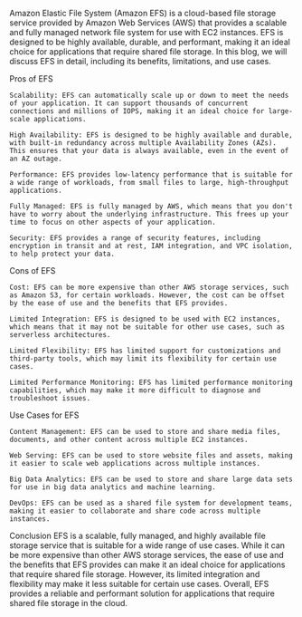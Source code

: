 Amazon Elastic File System (Amazon EFS) is a cloud-based file storage service provided by Amazon Web Services (AWS) that provides a scalable and fully managed network file system for use with EC2 instances. EFS is designed to be highly available, durable, and performant, making it an ideal choice for applications that require shared file storage. In this blog, we will discuss EFS in detail, including its benefits, limitations, and use cases.

Pros of EFS

    Scalability: EFS can automatically scale up or down to meet the needs of your application. It can support thousands of concurrent connections and millions of IOPS, making it an ideal choice for large-scale applications.

    High Availability: EFS is designed to be highly available and durable, with built-in redundancy across multiple Availability Zones (AZs). This ensures that your data is always available, even in the event of an AZ outage.

    Performance: EFS provides low-latency performance that is suitable for a wide range of workloads, from small files to large, high-throughput applications.

    Fully Managed: EFS is fully managed by AWS, which means that you don't have to worry about the underlying infrastructure. This frees up your time to focus on other aspects of your application.

    Security: EFS provides a range of security features, including encryption in transit and at rest, IAM integration, and VPC isolation, to help protect your data.

Cons of EFS

    Cost: EFS can be more expensive than other AWS storage services, such as Amazon S3, for certain workloads. However, the cost can be offset by the ease of use and the benefits that EFS provides.

    Limited Integration: EFS is designed to be used with EC2 instances, which means that it may not be suitable for other use cases, such as serverless architectures.

    Limited Flexibility: EFS has limited support for customizations and third-party tools, which may limit its flexibility for certain use cases.

    Limited Performance Monitoring: EFS has limited performance monitoring capabilities, which may make it more difficult to diagnose and troubleshoot issues.

Use Cases for EFS

    Content Management: EFS can be used to store and share media files, documents, and other content across multiple EC2 instances.

    Web Serving: EFS can be used to store website files and assets, making it easier to scale web applications across multiple instances.

    Big Data Analytics: EFS can be used to store and share large data sets for use in big data analytics and machine learning.

    DevOps: EFS can be used as a shared file system for development teams, making it easier to collaborate and share code across multiple instances.

Conclusion
EFS is a scalable, fully managed, and highly available file storage service that is suitable for a wide range of use cases. While it can be more expensive than other AWS storage services, the ease of use and the benefits that EFS provides can make it an ideal choice for applications that require shared file storage. However, its limited integration and flexibility may make it less suitable for certain use cases. Overall, EFS provides a reliable and performant solution for applications that require shared file storage in the cloud.
